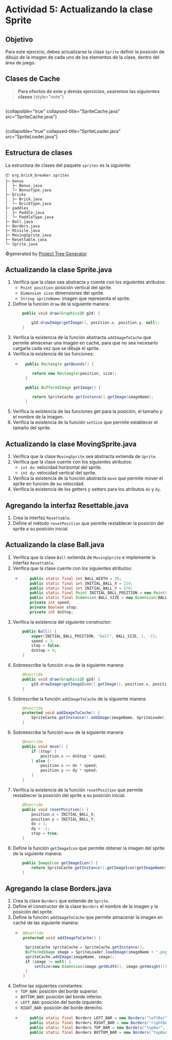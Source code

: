 # Actividad 5: Actualizando la clase Sprite

## Objetivo

Para este ejercicio, debes actualizarse la clase `Sprite` definir la posición de dibujo de la imagen de cada uno de los
elementos de la clase, dentro del área de juego.

## Clases de Cache

> **Para efectos de este y demás ejercicios, usaremos las siguientes clases**
> {style="note"}

```java
```

{collapsible="true" collapsed-title="SpriteCache.java" src="SpriteCache.java"}

```java
```

{collapsible="true" collapsed-title="SpriteLoader.java" src="SpriteLoader.java"}

## Estructura de clases

La estructura de clases del paquete `sprites` es la siguiente:

```
📦 org.brick_breaker.sprites
├─ bonus
│  ├─ Bonus.java
│  └─ BonusType.java
├─ bricks
│  ├─ Brick.java
│  └─ BrickType.java
├─ paddles
│  ├─ Paddle.java
│  └─ PaddleType.java
├─ Ball.java
├─ Borders.java
├─ Missile.java
├─ MovingSprite.java
├─ Resettable.java
└─ Sprite.java
```

©generated by [Project Tree Generator](https://woochanleee.github.io/project-tree-generator)

## Actualizando la clase Sprite.java

1. Verifica que la clase sea abstracta y cuente con los siguientes atributos:
    - `Point position`: posición vertical del sprite.
    - `Dimension size`: dimensiones del sprite.
    - `String spriteName`: imagen que representa el sprite.
2. Define la función `draw` de la siguiente manera:
   ```java
       public void draw(Graphics2D g2d) {
   
           g2d.drawImage(getImage(), position.x, position.y, null);
       }
   ```
3. Verifica la existencia de la función abstracta `addImageToCache` que permite almacenar una imagen en caché, para que
   no sea necesario cargarla cada vez que se dibuje el sprite.
4. Verifica la existencia de las funciones:
    - ```java
        public Rectangle getBounds() {

           return new Rectangle(position, size);
        }

        public BufferedImage getImage() {

           return SpriteCache.getInstance().getImage(imageName);
        }
      ```
5. Verifica la existencia de las funciones get para la posición, el tamaño y el nombre de la imagen.
6. Verifica la existencia de la función `setSize` que permite establecer el tamaño del sprite.

## Actualizando la clase MovingSprite.java

1. Verifica que la clase `MovingSprite` sea abstracta extienda de `Sprite`.
2. Verifica que la clase cuente con los siguientes atributos:
    - `int dx`: velocidad horizontal del sprite.
    - `int dy`: velocidad vertical del sprite.
3. Verifica la existencia de la función abstracta `move` que permite mover el sprite en función de su velocidad.
4. Verifica la existencia de los getters y setters para los atributos `dx` y `dy`.

## Agregando la interfaz Resettable.java

1. Crea la interfaz `Resettable`.
2. Define el método `resetPosition` que permite restablecer la posición del sprite a su posición inicial.

## Actualizando la clase Ball.java

1. Verifica que la clase `Ball` extienda de `MovingSprite` e implemente la interfaz `Resettable`.
2. Verifica que la clase cuente con los siguientes atributos:
    - ```java
          public static final int BALL_WIDTH = 20;
          public static final int INITIAL_BALL_X = 224;
          public static final int INITIAL_BALL_Y = 570;
          public static final Point INITIAL_BALL_POSITION = new Point(INITIAL_BALL_X, INITIAL_BALL_Y);
          public static final Dimension BALL_SIZE = new Dimension(BALL_WIDTH, BALL_WIDTH);
          private int speed;
          private boolean stop;
          private int dxStop;
      ```
3. Verifica la existencia del siguiente constructor:
   ```java
       public Ball() {
           super(INITIAL_BALL_POSITION, "ball", BALL_SIZE, 1, -1);
           speed = 3;
           stop = false;
           dxStop = 0;
       }
   ```
4. Sobreescribe la función `draw` de la siguiente manera:
   ```java
       @Override
       public void draw(Graphics2D g2d) {
           g2d.drawImage(getImageIcon().getImage(), position.x, position.y, null);
       }
   ```
5. Sobrescribe la función `addImageToCache` de la siguiente manera:
   ```java
       @Override
       protected void addImageToCache() {
           SpriteCache.getInstance().addImage(imageName, SpriteLoader.loadGif("ball.gif"));
       }
   ```
6. Sobreescribe la función `move` de la siguiente manera:
   ```java
       @Override
       public void move() {
           if (stop) {
               position.x += dxStop * speed;
           } else {
               position.x += dx * speed;
               position.y += dy * speed;
           }
       }
   ```
7. Verifica la existencia de la función `resetPosition` que permite restablecer la posición del sprite a su posición
   inicial.
   ```java
       @Override
       public void resetPosition() {
           position.x = INITIAL_BALL_X;
           position.y = INITIAL_BALL_Y;
           dx = 1;
           dy = -1;
           stop = true;
       }
   ```
8. Define la función `getImageIcon` que permite obtener la imagen del sprite de la siguiente manera:
   ```java
       public ImageIcon getImageIcon() {
           return SpriteCache.getInstance().getImageIcon(getImageName());
       }
   ```

## Agregando la clase Borders.java

1. Crea la clase `Borders` que extiende de `Sprite`.
2. Define el constructor de la clase `Borders` el nombre de la imagen y la posición del sprite.
3. Define la función `addImageToCache` que permite almacenar la imagen en caché de las siguiente manera:
    - ```java
       @Override
       protected void addImageToCache() {

        SpriteCache spriteCache = SpriteCache.getInstance();
        BufferedImage image = SpriteLoader.loadImage(imageName + ".png");
        spriteCache.addImage(imageName, image);
        if (image != null) {
            setSize(new Dimension(image.getWidth(), image.getHeight()));
        }
       }
      ```
4. Define las siguientes constantes:
    - `TOP_BAR`: posición del borde superior.
    - `BOTTOM_BAR`: posición del borde inferior.
    - `LEFT_BAR`: posición del borde izquierdo.
    - `RIGHT_BAR`: posición del borde derecho.
    - ```java
          public static final Borders LEFT_BAR = new Borders("leftBar", new Point(0, 0));
          public static final Borders RIGHT_BAR = new Borders("rightBar", new Point(438, 0));
          public static final Borders TOP_BAR = new Borders("topBar", new Point(18, 0));
          public static final Borders BOTTOM_BAR = new Borders("topBar", new Point(18, 622));
      ```